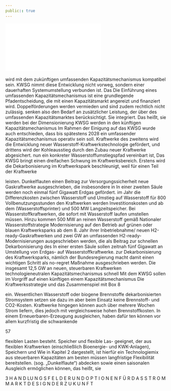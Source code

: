 ```yaml
---
public:: true
---
```

![./pages/page59.pdf](../assets/./pages/page59.pdf)




wird mit dem zukünftigen umfassenden Kapazitätsmechanismus kompatibel sein.
KWSG nimmt diese Entwicklung nicht vorweg, sondern
einer dauerhaften Systemumstellung verbunden ist. Das
Die Einführung eines umfassenden Kapazitätsmechanismus ist eine grundlegende Pfadentscheidung, die mit
einen Kapazitätsmarkt angereizt und finanziert wird. Doppelförderungen werden vermieden und sind zudem rechtlich nicht zulässig.
senken also den Bedarf an zusätzlicher Leistung, der über
des umfassenden Kapazitätsmarktes berücksichtigt. Sie
integriert. Das heißt, sie werden bei der Dimensionierung
KWSG werden in den künftigen Kapazitätsmechanismus
Im Rahmen der Einigung auf das KWSG wurde auch entschieden, dass bis spätestens 2028 ein umfassender Kapazitätsmechanismus operativ sein soll. Kraftwerke des
zweitens wird die Entwicklung neuer Wasserstoff-Kraftwerkstechnologie gefördert, und drittens wird der Kohleausstieg durch den Zubau neuer Kraftwerke abgesichert.
nun ein konkreter Wasserstoffumstiegspfad vereinbart ist,
Das KWSG bringt einen dreifachen Schwung im Kraftwerksbereich. Erstens wird die Dekarbonisierung im Kraftwerkspark beschleunigt, weil für einen Teil der Kraftwerke

leisten.
Dunkelflauten einen Beitrag zur Versorgungssicherheit
neue Gaskraftwerke ausgeschrieben, die insbesondere in
In einer zweiten Säule werden noch einmal fünf Gigawatt
Erdgas gefördert.
im Jahr die Differenzkosten zwischen Wasserstoff und
Umstieg auf Wasserstoff für 800 Vollbenutzungsstunden
den Kraftwerken werden Investitionskosten und ab dem
(Wasserstoffsprinter) und 500 MW Langzeitspeicher. Bei
Wasserstoffkraftwerken, die sofort mit Wasserstoff laufen
umstellen müssen. Hinzu kommen 500 MW an reinen
Wasserstoff gemäß Nationaler Wasserstoffstrategie
Modernisierung auf den Betrieb auf grünen oder blauen
Kraftwerksparks ab dem 8. Jahr ihrer Inbetriebnahme/
neuen H2-ready-Gaskraftwerken und zwei GW an umfassenden H2-ready-Modernisierungen ausgeschrieben werden, die als Beitrag zur schnellen Dekarbonisierung des
In einer ersten Säule sollen zeitnah fünf Gigawatt an
Umstellung von Erdgas- auf Wasserstoffkraftwerke.
zur Dekarbonisierung des Kraftwerksparks, nämlich der
Bundesregierung macht damit einen wichtigen Schritt
als no-regret Maßnahme ausgeschrieben werden. Die
insgesamt 12,5 GW an neuen, steuerbaren Kraftwerken
technologieneutralen Kapazitätsmechanismus schnell
Mit dem KWSG sollen im Vorgriff auf einen künftigen
einem Kapazitätsmechanismus
Die Kraftwerksstrategie und das Zusammenspiel mit
Box 8

ein.
Wesentlichen Wasserstoff oder biogene Brennstoffe
dekarbonisierten Stromsystem setzen sie dazu im
aber beim Einsatz keine Brennstoff- und CO2-Kosten. Kraftwerke hingegen können auch über mehrere Wochen Strom liefern, dies jedoch mit vergleichsweise hohen Brennstoffkosten. In einem
Erneuerbaren-Erzeugung ausgleichen, haben dafür
ten können vor allem kurzfristig die schwankende

57

flexiblen Lasten besteht. Speicher und flexible Las-
geeignet, der aus flexiblen Kraftwerken (einschließlich Bioenergie- und KWK-Anlagen), Speichern und
Wie in Kapitel 2 dargestellt, ist hierfür ein Technologiemix aus steuerbaren Kapazitäten am besten
müssen langfristige Flexibilität bereitstellen.
(sog. „Dunkelflaute“) abdecken sowie einen saisonalen Ausgleich ermöglichen können, das heißt, sie

3 H A N D LU N G S F E L D E R U N D O P T I O N E N F Ü R D A S S T R O M M A R K T D E S I G N D E R Z U K U N F T

